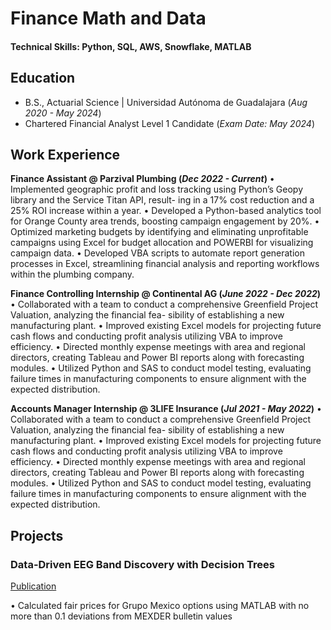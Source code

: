 # Finance Math and Data

#### Technical Skills: Python, SQL, AWS, Snowflake, MATLAB

## Education 			        		
- B.S., Actuarial Science | Universidad Autónoma de Guadalajara (_Aug 2020 - May 2024_)
- Chartered Financial Analyst Level 1 Candidate	 (_Exam Date: May 2024_)	 

## Work Experience
**Finance Assistant @ Parzival Plumbing (_Dec 2022 - Current_)**
• Implemented geographic profit and loss tracking using Python’s Geopy library and the Service Titan API, result-
ing in a 17% cost reduction and a 25% ROI increase within a year.
• Developed a Python-based analytics tool for Orange County area trends, boosting campaign engagement by
20%.
• Optimized marketing budgets by identifying and eliminating unprofitable campaigns using Excel for budget
allocation and POWERBI for visualizing campaign data.
• Developed VBA scripts to automate report generation processes in Excel, streamlining financial analysis and
reporting workflows within the plumbing company.

**Finance Controlling Internship @ Continental AG (_June 2022 - Dec 2022_)**
• Collaborated with a team to conduct a comprehensive Greenfield Project Valuation, analyzing the financial fea-
sibility of establishing a new manufacturing plant.
• Improved existing Excel models for projecting future cash flows and conducting profit analysis utilizing VBA to
improve efficiency.
• Directed monthly expense meetings with area and regional directors, creating Tableau and Power BI reports
along with forecasting modules.
• Utilized Python and SAS to conduct model testing, evaluating failure times in manufacturing components to
ensure alignment with the expected distribution.

**Accounts Manager Internship @ 3LIFE Insurance (_Jul 2021 - May 2022_)**
• Collaborated with a team to conduct a comprehensive Greenfield Project Valuation, analyzing the financial fea-
sibility of establishing a new manufacturing plant.
• Improved existing Excel models for projecting future cash flows and conducting profit analysis utilizing VBA to
improve efficiency.
• Directed monthly expense meetings with area and regional directors, creating Tableau and Power BI reports
along with forecasting modules.
• Utilized Python and SAS to conduct model testing, evaluating failure times in manufacturing components to
ensure alignment with the expected distribution.

## Projects
### Data-Driven EEG Band Discovery with Decision Trees
[Publication]([https://www.mdpi.com/1424-8220/22/8/3048](https://figshare.com/articles/journal_contribution/Valuation_of_Call_and_Put_Options_for_Grupo_M_xico_A_Comparative_Analysis_Using_Binomial_and_Black-Scholes-Merton_Models/25201037))

• Calculated fair prices for Grupo Mexico options using MATLAB with no more than 0.1 deviations from MEXDER
bulletin values
